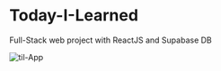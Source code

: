 # Today-I-Learned
Full-Stack web project with ReactJS and Supabase DB

![til-App](https://user-images.githubusercontent.com/24496846/215234503-7a7d7841-321a-4c89-ad72-721f48707e77.gif)
